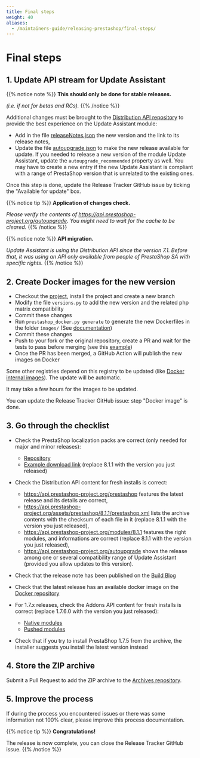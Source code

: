 ```yaml
---
title: Final steps
weight: 40
aliases:
  - /maintainers-guide/releasing-prestashop/final-steps/
---
```


# Final steps

## 1. Update API stream for Update Assistant

{{% notice note %}}
**This should only be done for stable releases.**

_(i.e. if not for betas and RCs)._
{{% /notice %}}

Additional changes must be brought to the [Distribution API repository](https://github.com/PrestaShop/distribution-api) 
to provide the best experience on the Update Assistant module:

- Add in the file [releaseNotes.json](https://github.com/PrestaShop/distribution-api/blob/main/resources/json/releaseNotes.json) the new version and the link to its release notes,
- Update the file [autoupgrade.json](https://github.com/PrestaShop/distribution-api/blob/main/public/json/autoupgrade.json) to make the new release available for update.
If you needed to release a new version of the module Update Assistant, update the `autoupgrade_recommended` property as well.
You may have to create a new entry if the new Update Assistant is compliant with a range of PrestaShop version that is unrelated to the existing ones.

Once this step is done, update the Release Tracker GitHub issue by ticking the "Available for update" box.

{{% notice tip %}}
**Application of changes check.**

_Please verify the contents of https://api.prestashop-project.org/autoupgrade. You might need to wait for the cache to be cleared._
{{% /notice %}}

{{% notice note %}}
**API migration.**

_Update Assistant is using the Distribution API since the version 7.1. Before that, it was using an API only available from people of PrestaShop SA with specific rights._
{{% /notice %}}

## 2. Create Docker images for the new version

* Checkout the [project][docker-repository], install the project and create a new branch
* Modify the file `versions.py` to add the new version and the related php matrix compatibility
* Commit these changes
* Run `prestashop_docker.py generate` to generate the new Dockerfiles in the folder `images/` (See [documentation][docker-generate-doc])
* Commit these changes
* Push to your fork or the original repository, create a PR and wait for the tests to pass before merging (see this [example][docker-release-pr-example])
* Once the PR has been merged, a GitHub Action will publish the new images on Docker

Some other registries depend on this registry to be updated (like [Docker internal images](https://hub.docker.com/r/prestashop/docker-internal-images)). The update will be automatic.

It may take a few hours for the images to be updated.

You can update the Release Tracker GitHub issue: step "Docker image" is done.

## 3. Go through the checklist

* Check the PrestaShop localization packs are correct (only needed for major and minor releases):

   - [Repository](https://github.com/PrestaShop/TranslationFiles/tree/master/1.7/translations/)
   - [Example download link](https://i18n.prestashop-project.org/translations/8.1.0/es-ES/es-ES.zip) (replace 8.1.1 with the version you just released)
 
* Check the Distribution API content for fresh installs is correct:
   
    - https://api.prestashop-project.org/prestashop features the latest release and its details are correct,
    - https://api.prestashop-project.org/assets/prestashop/8.1.1/prestashop.xml lists the archive contents with the checksum of each file in it (replace 8.1.1 with the version you just released),
    - https://api.prestashop-project.org/modules/8.1.1 features the right modules, and informations are correct (replace 8.1.1 with the version you just released),
    - https://api.prestashop-project.org/autoupgrade shows the release among one or several compatibility range of Update Assistant (provided you allow updates to this version). 
* Check that the release note has been published on the [Build Blog](https://build.prestashop-project.org)
* Check that the latest release has an available docker image on the [Docker repository][docker-repository]
* For 1.7.x releases, check the Addons API content for fresh installs is correct (replace 1.7.6.0 with the version you just released):
   
    - [Native modules](http://api-addons.prestashop.com?format=json&iso_lang=en&iso_code=FR&version=1.7.6.0&method=listing&action=native)
    - [Pushed modules](http://api-addons.prestashop.com?format=json&iso_lang=en&iso_code=FR&version=1.7.6.0&method=listing&action=install-modules)

* Check that if you try to install PrestaShop 1.7.5 from the archive, the installer suggests you install the latest version instead

## 4. Store the ZIP archive

Submit a Pull Request to add the ZIP archive to the [Archives repository](https://github.com/PrestaShop/zip-archives).

## 5. Improve the process

If during the process you encountered issues or there was some information not 100% clear, please improve this process documentation.


{{% notice tip %}}
**Congratulations!**

The release is now complete, you can close the Release Tracker GitHub issue.
{{% /notice %}}

[docker-repository]: https://github.com/PrestaShop/docker
[docker-hub-prestashop]: https://hub.docker.com/r/prestashop/prestashop/
[docker-release-pr-example]: https://github.com/PrestaShop/docker/pull/287
[docker-generate-doc]: https://github.com/PrestaShop/docker/blob/master/HOW-TO-USE.md
